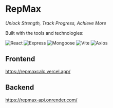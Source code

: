# RepMax
*Unlock Strength, Track Progress, Achieve More*

Built with the tools and technologies:

![React](https://img.shields.io/badge/React-blue?logo=react)
![Express](https://img.shields.io/badge/Express-black?logo=express&logoColor=white)
![Mongoose](https://img.shields.io/badge/Mongoose-green?logo=mongoose)
![Vite](https://img.shields.io/badge/Vite-purple?logo=vite)
![Axios](https://img.shields.io/badge/Axios-5A29E4?logo=axios)

## Frontend
https://repmaxcalc.vercel.app/

## Backend
https://repmax-api.onrender.com/
